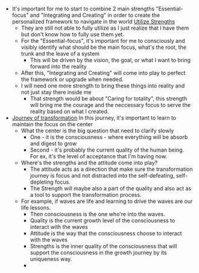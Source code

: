 - It's important for me to start to combine 2 main strengths "Essential-focus" and "Integrating and Creating" in order to create the personalized framework to navigate in the world [Utilize Strengths](<Utilize Strengths.md>)
    - They are still not able to fully utilize as I just realize that I have them but don't know how to fully use them yet.
    - For the "Essential-focus", it's important for me to consciously and visibly identify what should be the main focus, what's the root, the trunk and the leave of a system
        - This will be driven by the vision, the goal, or what I want to bring forward into the reality
    - After this, "Integrating and Creating" will come into play to perfect the framework or upgrade when needed. 
    - I will need one more strength to bring these things into reality and not just stay there inside me
        - That strength would be about "Caring for totality", this strength will bring me the courage and the neccessary focus to serve the reality based on what I created.
- [Journey of transformation](<Journey of transformation.md>) In this journey, it's important to learn to maintain the focus on the center
    - What the center is the big question that need to clarify slowly
        - One - it is the consciousness - where everything will be absorb and digest to grow
        - Second - it's probably the current quality of the human being. For ex, it's the level of acceptance that I'm having now. 
    - Where's the strengths and the attitude come into play?
        - The attitude acts as a direction that make sure the transformation journey is focus and not distracted into the self-defeating, self-depleting focus.
        - The Strength will maybe also a part of the quality and also act as a tool to support the transformation process.
    - For example, if waves are life and learning to drive the waves are our life lessons.
        - Then consciousness is the one who're into the waves.
        - Quality is the current growth level of the consciousness to interact with the waves
        - Attitude is the way that the consciousness choose to interact with the waves
        - Strengths is the inner quality of the consciousness that will support the consciousness in the growth journey by its uniqueness way.
        -  
